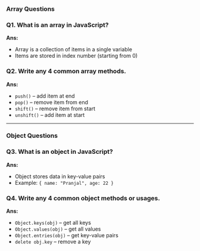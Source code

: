 ### **Array Questions**

### **Q1. What is an array in JavaScript?**

**Ans:**

* Array is a collection of items in a single variable
* Items are stored in index number (starting from 0)

### **Q2. Write any 4 common array methods.**

**Ans:**

* `push()` – add item at end
* `pop()` – remove item from end
* `shift()` – remove item from start
* `unshift()` – add item at start

---

### **Object Questions**

### **Q3. What is an object in JavaScript?**

**Ans:**

* Object stores data in key-value pairs
* Example: `{ name: "Pranjal", age: 22 }`

### **Q4. Write any 4 common object methods or usages.**

**Ans:**

* `Object.keys(obj)` – get all keys
* `Object.values(obj)` – get all values
* `Object.entries(obj)` – get key-value pairs
* `delete obj.key` – remove a key

